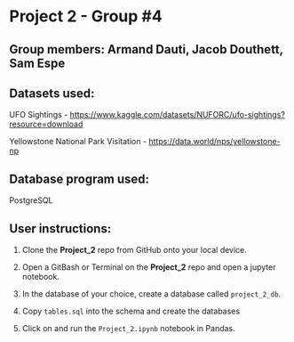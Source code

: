 # Project 2 - Group #4

## Group members: Armand Dauti, Jacob Douthett, Sam Espe

## Datasets used:
UFO Sightings - https://www.kaggle.com/datasets/NUFORC/ufo-sightings?resource=download

Yellowstone National Park Visitation - https://data.world/nps/yellowstone-np

## Database program used: 
PostgreSQL

## User instructions:
1.  Clone the **Project_2** repo from GitHub onto your local device.

2.  Open a GitBash or Terminal on the **Project_2** repo and open a jupyter notebook.

3.  In the database of your choice, create a database called `project_2_db`.

4.  Copy `tables.sql` into the schema and create the databases

5.  Click on and run the `Project_2.ipynb` notebook in Pandas.

  

